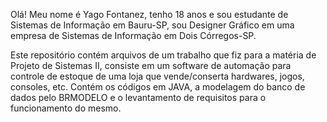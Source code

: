 Olá! Meu nome é Yago Fontanez, tenho 18 anos e sou estudante de Sistemas de Informação em Bauru-SP, sou Designer Gráfico em uma empresa de Sistemas de Informação em Dois Córregos-SP.


Este repositório contém arquivos de um trabalho que fiz para a matéria de Projeto de Sistemas II, consiste em um software de automação para controle de estoque de uma loja que vende/conserta hardwares, jogos, consoles, etc.
Contém os códigos em JAVA, a modelagem do banco de dados pelo BRMODELO e o levantamento de requisitos para o funcionamento do mesmo.
